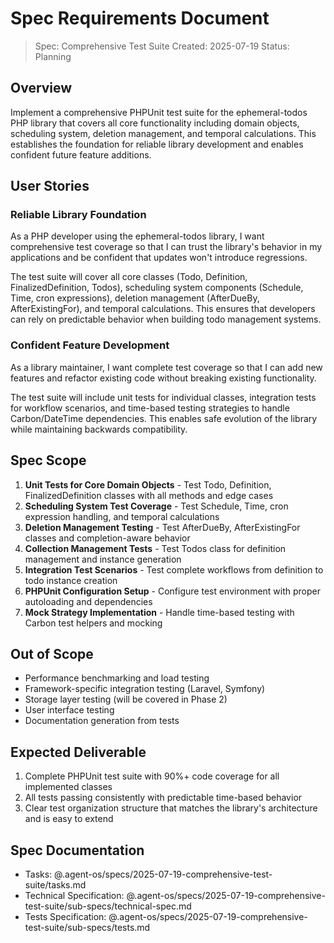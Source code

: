 # Spec Requirements Document

> Spec: Comprehensive Test Suite
> Created: 2025-07-19
> Status: Planning

## Overview

Implement a comprehensive PHPUnit test suite for the ephemeral-todos PHP library that covers all core functionality including domain objects, scheduling system, deletion management, and temporal calculations. This establishes the foundation for reliable library development and enables confident future feature additions.

## User Stories

### Reliable Library Foundation

As a PHP developer using the ephemeral-todos library, I want comprehensive test coverage so that I can trust the library's behavior in my applications and be confident that updates won't introduce regressions.

The test suite will cover all core classes (Todo, Definition, FinalizedDefinition, Todos), scheduling system components (Schedule, Time, cron expressions), deletion management (AfterDueBy, AfterExistingFor), and temporal calculations. This ensures that developers can rely on predictable behavior when building todo management systems.

### Confident Feature Development

As a library maintainer, I want complete test coverage so that I can add new features and refactor existing code without breaking existing functionality.

The test suite will include unit tests for individual classes, integration tests for workflow scenarios, and time-based testing strategies to handle Carbon/DateTime dependencies. This enables safe evolution of the library while maintaining backwards compatibility.

## Spec Scope

1. **Unit Tests for Core Domain Objects** - Test Todo, Definition, FinalizedDefinition classes with all methods and edge cases
2. **Scheduling System Test Coverage** - Test Schedule, Time, cron expression handling, and temporal calculations
3. **Deletion Management Testing** - Test AfterDueBy, AfterExistingFor classes and completion-aware behavior
4. **Collection Management Tests** - Test Todos class for definition management and instance generation
5. **Integration Test Scenarios** - Test complete workflows from definition to todo instance creation
6. **PHPUnit Configuration Setup** - Configure test environment with proper autoloading and dependencies
7. **Mock Strategy Implementation** - Handle time-based testing with Carbon test helpers and mocking

## Out of Scope

- Performance benchmarking and load testing
- Framework-specific integration testing (Laravel, Symfony)
- Storage layer testing (will be covered in Phase 2)
- User interface testing
- Documentation generation from tests

## Expected Deliverable

1. Complete PHPUnit test suite with 90%+ code coverage for all implemented classes
2. All tests passing consistently with predictable time-based behavior
3. Clear test organization structure that matches the library's architecture and is easy to extend

## Spec Documentation

- Tasks: @.agent-os/specs/2025-07-19-comprehensive-test-suite/tasks.md
- Technical Specification: @.agent-os/specs/2025-07-19-comprehensive-test-suite/sub-specs/technical-spec.md
- Tests Specification: @.agent-os/specs/2025-07-19-comprehensive-test-suite/sub-specs/tests.md